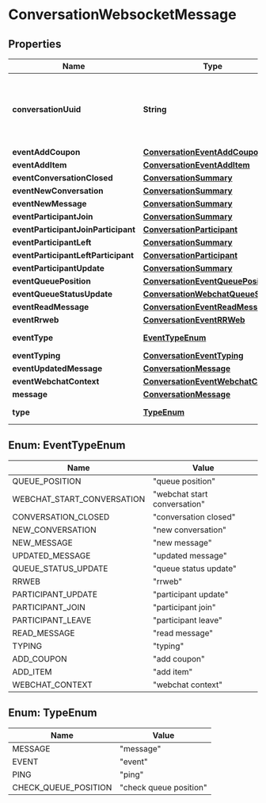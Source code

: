 
# ConversationWebsocketMessage

## Properties
Name | Type | Description | Notes
------------ | ------------- | ------------- | -------------
**conversationUuid** | **String** | Conversation UUID if the websocket message is tied to a specific conversation |  [optional]
**eventAddCoupon** | [**ConversationEventAddCoupon**](ConversationEventAddCoupon.md) |  |  [optional]
**eventAddItem** | [**ConversationEventAddItem**](ConversationEventAddItem.md) |  |  [optional]
**eventConversationClosed** | [**ConversationSummary**](ConversationSummary.md) |  |  [optional]
**eventNewConversation** | [**ConversationSummary**](ConversationSummary.md) |  |  [optional]
**eventNewMessage** | [**ConversationSummary**](ConversationSummary.md) |  |  [optional]
**eventParticipantJoin** | [**ConversationSummary**](ConversationSummary.md) |  |  [optional]
**eventParticipantJoinParticipant** | [**ConversationParticipant**](ConversationParticipant.md) |  |  [optional]
**eventParticipantLeft** | [**ConversationSummary**](ConversationSummary.md) |  |  [optional]
**eventParticipantLeftParticipant** | [**ConversationParticipant**](ConversationParticipant.md) |  |  [optional]
**eventParticipantUpdate** | [**ConversationSummary**](ConversationSummary.md) |  |  [optional]
**eventQueuePosition** | [**ConversationEventQueuePosition**](ConversationEventQueuePosition.md) |  |  [optional]
**eventQueueStatusUpdate** | [**ConversationWebchatQueueStatus**](ConversationWebchatQueueStatus.md) |  |  [optional]
**eventReadMessage** | [**ConversationEventReadMessage**](ConversationEventReadMessage.md) |  |  [optional]
**eventRrweb** | [**ConversationEventRRWeb**](ConversationEventRRWeb.md) |  |  [optional]
**eventType** | [**EventTypeEnum**](#EventTypeEnum) | Type of event |  [optional]
**eventTyping** | [**ConversationEventTyping**](ConversationEventTyping.md) |  |  [optional]
**eventUpdatedMessage** | [**ConversationMessage**](ConversationMessage.md) |  |  [optional]
**eventWebchatContext** | [**ConversationEventWebchatContext**](ConversationEventWebchatContext.md) |  |  [optional]
**message** | [**ConversationMessage**](ConversationMessage.md) |  |  [optional]
**type** | [**TypeEnum**](#TypeEnum) | Type of message |  [optional]


<a name="EventTypeEnum"></a>
## Enum: EventTypeEnum
Name | Value
---- | -----
QUEUE_POSITION | &quot;queue position&quot;
WEBCHAT_START_CONVERSATION | &quot;webchat start conversation&quot;
CONVERSATION_CLOSED | &quot;conversation closed&quot;
NEW_CONVERSATION | &quot;new conversation&quot;
NEW_MESSAGE | &quot;new message&quot;
UPDATED_MESSAGE | &quot;updated message&quot;
QUEUE_STATUS_UPDATE | &quot;queue status update&quot;
RRWEB | &quot;rrweb&quot;
PARTICIPANT_UPDATE | &quot;participant update&quot;
PARTICIPANT_JOIN | &quot;participant join&quot;
PARTICIPANT_LEAVE | &quot;participant leave&quot;
READ_MESSAGE | &quot;read message&quot;
TYPING | &quot;typing&quot;
ADD_COUPON | &quot;add coupon&quot;
ADD_ITEM | &quot;add item&quot;
WEBCHAT_CONTEXT | &quot;webchat context&quot;


<a name="TypeEnum"></a>
## Enum: TypeEnum
Name | Value
---- | -----
MESSAGE | &quot;message&quot;
EVENT | &quot;event&quot;
PING | &quot;ping&quot;
CHECK_QUEUE_POSITION | &quot;check queue position&quot;



